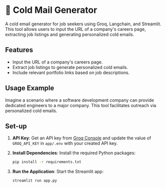 # 📧 Cold Mail Generator

A cold email generator for job seekers using Groq, Langchain, and Streamlit. This tool allows users to input the URL of a company's careers page, extracting job listings and generating personalized cold emails.

## Features

- Input the URL of a company's careers page.
- Extract job listings to generate personalized cold emails.
- Include relevant portfolio links based on job descriptions.

## Usage Example

Imagine a scenario where a software development company can provide dedicated engineers to a major company. This tool facilitates outreach via personalized cold emails.



## Set-up

1. **API Key**: Get an API key from [Groq Console](https://console.groq.com/keys) and update the value of `GROQ_API_KEY` in `app/.env` with your created API key.

2. **Install Dependencies**: Install the required Python packages:
    ```bash
    pip install -r requirements.txt
    ```

3. **Run the Application**: Start the Streamlit app:
    ```bash
    streamlit run app.py
    ```




